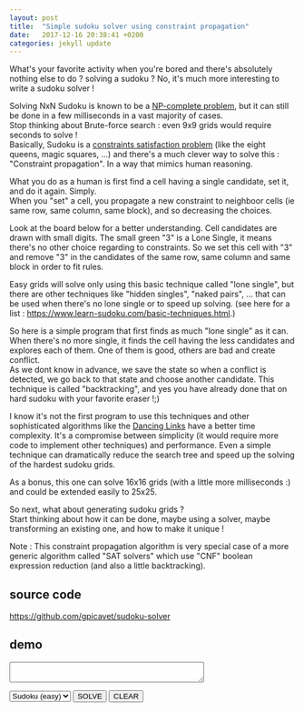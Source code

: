 ```yaml
---
layout: post
title:  "Simple sudoku solver using constraint propagation"
date:   2017-12-16 20:38:41 +0200
categories: jekyll update
---
```


<script type='text/javascript' src="https://cdn.rawgit.com/gpicavet/sudoku-solver/master/solver.js"></script>
<script type='text/javascript' src="/assets/sudoku-solver/solver-ui.js"></script>

What's your favorite activity when you're bored and there's absolutely nothing else to do ? solving a sudoku ? No, it's much more interesting to write a sudoku solver !

Solving NxN Sudoku is known to be a [NP-complete problem](https://en.wikipedia.org/wiki/NP-completeness), but it can still be done in a few milliseconds in a vast majority of cases.<br>
Stop thinking about Brute-force search : even 9x9 grids would require seconds to solve !<br>
Basically, Sudoku is a [constraints satisfaction problem](https://en.wikipedia.org/wiki/Constraint_satisfaction_problem) (like the eight queens, magic squares, ...) and there's a much clever way to solve this : "Constraint propagation". In a way that mimics human reasoning.

What you do as a human is first find a cell having a single candidate, set it, and do it again. Simply.<br>
When you "set" a cell, you propagate a new constraint to neighboor cells (ie same row, same column, same block), and so decreasing the choices.<br>

Look at the board below for a better understanding. Cell candidates are drawn with small digits. The small green "3" is a Lone Single, it means there's no other choice regarding to constraints. So we set this cell with "3" and remove "3" in the candidates of the same row, same column and same block in order to fit rules.
<p>
<div id="boardWithCandidates"></div>
</p>

<script type="text/javascript">
 
   var boardWithCandidates =[
       [[3,6,7], [3,7], 9, 4, 2, 1, [4,5,7,8], [5,6,7,8], [3,5,6,8]],
       [8, 5, [3,6], 7, ['3p',9], [3], 1, 4, 2],
       [2, 1, 4, 8, 6, [3,5], [3,5,7,9], [5,7,9], [3,5,9]],
       [9, [2,'3p',4], 8, [1,2,'3p'], ['3g'], 7, 6, [1,5], [1,'3p',4,5]],
       [5, 6, [1,3,7], [1,'3p'], 4, 8, [3,7,9], 2, [1,3,9]],
       [[1,3,4,7], [2,3,4,7], [1,2,3,7], 9, 5, 6, [3,4,7,8], [1,7,8], [1,3,4,8]],
       [[3,4,6,7], [3,4,7,8,9], [3,5,6,7], [3,5], 1, 2, [4,5,8,9], [5,6,8,9], [4,5,6,8,9]],
       [[1,3,4,6], [2,3,4], [1,2,3,5,6], [3,5], 8, 9, [2,4,5], [1,5,6], 7],
       [[1,7], [2,7,8,9], [1,2,5,7], 6, [7], 4, [2,5,8,9], 3, [1,5,8,9]]
      ];
   renderTableWithCandidates("#boardWithCandidates", boardWithCandidates);
</script>

Easy grids will solve only using this basic technique called "lone single", but there are other techniques like "hidden singles", "naked pairs", ... that can be used when there's no lone single or to speed up solving. (see here for a list : <https://www.learn-sudoku.com/basic-techniques.html>.)

So here is a simple program that first finds as much "lone single" as it can.<br>
When there's no more single, it finds the cell having the less candidates and explores each of them. One of them is good, others are bad and create conflict.<br>
As we dont know in advance, we save the state so when a conflict is detected, we go back to that state and choose another candidate. This technique is called "backtracking", and yes you have already done that on hard sudoku with your favorite eraser !;)<br>

I know it's not the first program to use this techniques and other sophisticated algorithms like the [Dancing Links](https://en.wikipedia.org/wiki/Dancing_Links) have a better time complexity. 
It's a compromise between simplicity (it would require more code to implement other techniques) and performance. 
Even a simple technique can dramatically reduce the search tree and speed up the solving of the hardest sudoku grids.

As a bonus, this one can solve 16x16 grids (with a little more milliseconds :) and could be extended easily to 25x25.

So next, what about generating sudoku grids ?<br>
Start thinking about how it can be done, maybe using a solver, maybe transforming an existing one, and how to make it unique !

Note : This constraint propagation algorithm is very special case of a more generic algorithm called "SAT solvers" which use "CNF" boolean expression reduction (and also a little backtracking).


## source code
<https://github.com/gpicavet/sudoku-solver>
## demo

<style>
 table {
  border-collapse:collapse;
 }
 table input[type="text"] {
    font-size:20px;
    width: 26px;
    text-align: center;
 }
 table input[type="text"].solved {
    color:red;
 }
 td.c9:nth-of-type(3n), 
 td.c16:nth-of-type(4n) {
  border-right: 2px solid black;
 }
 td.c9:first-of-type,
 td.c16:first-of-type {
  border-left: 2px solid black;
 }
 tr.c9:nth-of-type(3n), 
 tr.c16:nth-of-type(4n) {
  border-bottom: 2px solid black;
 }
 tr.c9:first-of-type,
 tr.c16:first-of-type {
  border-top: 2px solid black;
 } 
 </style>

<p>
<div id="board"></div>
</p>

<p>

<textarea id="message" cols="40"></textarea>

</p>

<p>
 <select id="boardtype" onchange="boardselect()">
    <option value="easy">Sudoku (easy)</option>
    <option value="hard">Sudoku (hard)</option>
    <option value="alphadoku">Alphadoku</option>
 </select>
 <button onclick="solve()">SOLVE</button>
 <button onclick="clean()">CLEAR</button>
</p>

<script type="text/javascript">
 
   var boards = {
    "easy":[
       ["3", "9", "2", "8", " ", " ", "6", "1", "4"],
       [" ", " ", " ", "3", " ", "6", " ", " ", "9"],
       [" ", "4", " ", " ", "1", "2", " ", "7", " "],
       [" ", " ", "7", " ", " ", "3", " ", "2", " "],
       ["8", "3", " ", " ", " ", " ", " ", "9", "6"],
       [" ", "2", " ", "6", " ", " ", "1", " ", " "],
       [" ", "6", " ", "5", "3", " ", " ", "8", " "],
       ["2", " ", " ", "7", " ", "9", " ", " ", " "],
       ["9", "1", "5", " ", " ", "4", "3", "6", "7"]
      ],
     "hard":[
       ["8", " ", " ", " ", " ", " ", " ", " ", " "],
       [" ", " ", "3", "6", " ", " ", " ", " ", " "],
       [" ", "7", " ", " ", "9", " ", "2", " ", " "],
       [" ", "5", " ", " ", " ", "7", " ", " ", " "],
       [" ", " ", " ", " ", "4", "5", "7", " ", " "],
       [" ", " ", " ", "1", " ", " ", " ", "3", " "],
       [" ", " ", "1", " ", " ", " ", " ", "6", "8"],
       [" ", " ", "8", "5", " ", " ", " ", "1", " "],
       [" ", "9", " ", " ", " ", " ", "4", " ", " "]
     ],
    "alphadoku":[
       [" ", "E", " ", " ",  "4", " ", " ", " ",  " ", " ", "2", "3",  " ", " ", "G", "7"],
       ["8", " ", " ", " ",  " ", "5", " ", "1",  " ", "4", "D", " ",  " ", " ", "2", "A"],
       ["G", "3", " ", " ",  "B", " ", " ", " ",  "7", "1", " ", "8",  " ", "5", " ", " "],
       [" ", " ", "7", " ",  " ", " ", "D", "A",  "C", "E", " ", " ",  " ", " ", " ", " "],

       ["6", "A", "E", " ",  "7", " ", "3", " ",  " ", " ", " ", "G",  " ", "9", " ", "5"],
       [" ", " ", " ", " ",  "F", "1", "G", " ",  "3", " ", "B", " ",  " ", " ", "7", "E"],
       [" ", "1", "4", " ",  " ", "8", "A", " ",  "E", "D", " ", " ",  "2", "B", "F", " "],
       [" ", " ", " ", " ",  " ", "4", " ", " ",  " ", "C", "A", " ",  "D", "G", " ", " "],

       ["B", " ", "2", "C",  "E", " ", " ", "5",  " ", " ", " ", " ",  "A", " ", "D", " "],
       ["3", " ", "8", " ",  "6", " ", "4", " ",  " ", "9", "5", "B",  "F", " ", " ", " "],
       ["1", " ", " ", " ",  " ", "2", " ", " ",  "D", "G", "E", " ",  " ", " ", "4", " "],
       [" ", " ", " ", " ",  "1", " ", "B", "G",  " ", " ", "7", "F",  " ", "C", " ", "6"],

       ["C", " ", " ", "B",  " ", " ", " ", "6",  " ", " ", " ", " ",  " ", " ", " ", " "],
       [" ", "7", " ", " ",  " ", " ", "5", "C",  " ", "3", " ", "2",  "8", " ", " ", " "],
       [" ", "2", "1", " ",  " ", " ", " ", " ",  " ", "B", " ", "A",  " ", "6", " ", "D"],
       [" ", " ", " ", "D",  " ", "B", "8", "7",  " ", " ", " ", "E",  " ", "3", "A", " "]
    ]
  }

   boardselect();
</script>
